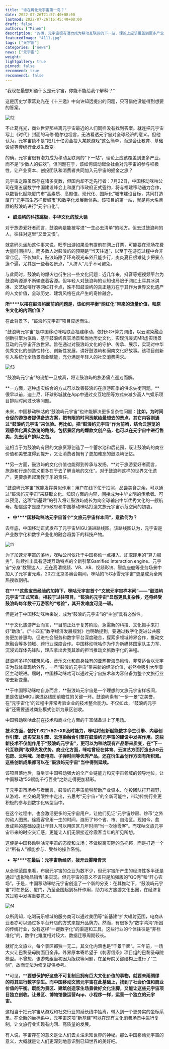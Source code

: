 ```yaml
---
title: "谁在孵化元宇宙第一岛？"
date: 2022-07-26T21:57:40+08:00
lastmod: 2022-07-26T16:45:40+08:00
draft: false
authors: ["MineW"]
description: "的确，元宇宙很有潜力成为移动互联网的下一站，理论上应该覆盖到更多产业，而不是少数人的狂欢。但问题在于，该如何调动起全社会对元宇宙的参与积极性，让产业资本、创投团队和消费者共同加入元宇宙的掘金之旅？"
featuredImage: "4111.jpg"
tags: ["元宇宙"]
categories: ["news"]
news: ["元宇宙"]
weight: 
lightgallery: true
pinned: false
recommend: true
recommend1: false
---
```




“我现在最想知道什么是元宇宙，你能不能给我个解释？”



这是历史学家葛兆光在《十三邀》中向许知远提出的问题，只可惜他没能得到想要的答案。



![f2](f2.png)



不止葛兆光，商业世界那些离元宇宙最近的人们同样没有找到答案。就连把元宇宙写上《时代》封面的马修·鲍尔也坦言，无法看透元宇宙对全球经济的意义。但他认为，元宇宙绝不是“把几十亿资金投入某款游戏”这么简单，而是会让教育、基础设施等传统行业发生改变。



的确，元宇宙很有潜力成为移动互联网的“下一站”，理论上应该覆盖到更多产业，而不是“少数人的狂欢”。但问题在于，该如何调动起全社会对元宇宙的参与积极性，让产业资本、创投团队和消费者共同加入元宇宙的掘金之旅？



元宇宙之路虽然存在诸多变数，但国内却不乏先行者：7月22日，中国移动咪咕公司在第五届数字中国建设峰会上和厦门市政府正式签约，将与福建移动通力合作，以数智化赋能厦门市“高素质、高颜值、现代化、国际化”城市建设目标，共同打造厦门“元宇宙生态样板城市”和数字化发展新体系。该项目的第一站，就是将大名鼎鼎的鼓浪屿进行“元宇宙化”。





- **鼓浪屿的科技跳板，中华文化的放大镜**



对于旅游爱好者而言，鼓浪屿是能被写进“一生必去清单”的地方。但去过鼓浪屿的人，往往对这里“又爱又恨”。



就拿码头坐船这件事来说，旺季出游如果没有提前在网上订票，可能要在现场花费大量时间排队。而多数人对鼓浪屿的预期是“当天往返”，以至于在游览过程中会非常仓促。不仅如此，鼓浪屿除了环岛观光车外只能步行，炎炎夏日很难徒步把景点逛个遍。尤其是一些著名景点，“人挤人”几乎不可避免。



与此同时，鼓浪屿的爆火也衍生出一些文化问题：近几年来，抖音等短视频平台为鼓浪屿源源不断输送着客源。但年轻人对鼓浪屿的认知也局限于网红土耳其冰淇淋、文艺咖啡厅等网红打卡点，殊不知鼓浪屿的真正魅力在于其作为世界文化遗产的人文价值，全球历史、建筑风格在此产生的奇妙融合。



**所****以摆在鼓浪屿面前的问题是，该如何平衡“网红化”带来的流量价值，和原生文化的内涵价值？**



在此背景下，“鼓浪屿元宇宙”项目应运而生。



“鼓浪屿元宇宙”是中国移动咪咕联合福建移动，依托5G+算力网络，以云渲染融合创新引擎为驱动，基于鼓浪屿真实场景和当地历史文化，实现沉浸式MR虚实场景互动的元宇宙开放世界。旨在通过对鼓浪屿文化的守护、传承、展示，实现对中华优秀文化的创造性转化、创新性发展，讲好鼓浪屿和闽南文化好故事。该项目创新引入系统化全场景商业赋能，充分满足年轻人的社交消费需求。



![f3](f3.jpg)



“鼓浪屿元宇宙”的设想一旦成真，将让鼓浪屿的旅游痛点迎刃而解。



**一方面，这种虚实结合的方式可以改善鼓浪屿在旅游旺季的供求失衡问题。**很早以前，迪士尼、环球影城就在App中通过交互地图等方式来减少高人气娱乐项目排队时间过长等问题。



未来，中国移动咪咕的“鼓浪屿元宇宙”也许能解决更多复杂性问题：**比如，为时间仓促的游览者提供备选方案，把有限的时间贡献给最想去的景点，其它内容则通过“鼓浪屿元宇宙”来体验。再比如，把“鼓浪屿元宇宙”作为前哨，结合云游览的观感优化真实游览的路线。包括景区内的爆款文创产品，也可以在元宇宙中进行售卖，免去用户排队之苦。**



这相当于为鼓浪屿有限的文旅资源创造了一个蓄水池和后花园，既让鼓浪屿的商业价值和美誉度得到提升，又让消费者拥有了更加难忘的鼓浪屿记忆。



**另一方面，鼓浪屿的文化价值也能得到传承与发扬。**对于旅游爱好者而言，旅游和行走的意义更多在于去了解当地的文化”。对于鼓浪屿这样的世界文化遗产，更要承担起寓教于乐的责任。



“鼓浪屿元宇宙”就能发挥类似作用：用户在线下忙于拍照、品尝美食之余，可以通过“鼓浪屿元宇宙”来获取文化、知识方面的内容，间接成为中华文明的传承者。可以预见，这项“新基建”的引入将让鼓浪屿成长为向全球输出中华优秀文化的一艘航母。相信这才是厦门市政府和中国移动咪咕打造文旅元宇宙示范空间的初衷。





- **中****国移动咪咕元宇宙首个“文旅元宇宙样本间”，意欲何为？**



去年底，中国移动正式发布了元宇宙MIGU演进路线图。该路线图认为，元宇宙是产业数字化和数字产业化的融合趋势下的科技产物。



![f1](f1.jpg)



为了加速元宇宙的落地，咪咕公司依托于中国移动一点接入、即取即用的“算力服务”，陆续推出具有游戏互动特点的全新引擎Gamified interaction engine、元宇宙“分身”数智达人，还在高清视频、VR、AR、视频彩铃、智能座舱等业务场景中加入了元宇宙元素。2022北京冬奥会期间，咪咕的“5G冰雪元宇宙”更是成为全网热搜收割机。



**在****这些宝贵经验的加持下，咪咕元宇宙首个“文旅元宇宙样本间”——“鼓浪屿元宇宙”正式官宣。相较于过往项目，“鼓浪屿元宇宙”显然更具复杂性，还将经受鼓浪屿每年数千万游客的“考验”，其开发难度可见一斑。**



但是对于中国移动咪咕来说，成为“鼓浪屿元宇宙”的“主创”具有必然性。



**于文化旅游产业而言，**目前正处于复苏阶段，急需新的科技、文化抓手来打好“助攻”。《“十四五”数字经济发展规划》也明确提到，要通过数字化促进公共服务更加普惠均，促进社会服务和数字平台深度融合，探索多领域跨界合作，推动文旅融合等多领域、跨行业深度合作。中国移动咪咕作为作为新媒体国家队主力军、沉浸式媒体先锋队，理应拿出舍我其谁的担当推动文旅数字化的进程。



鼓浪屿多样的建筑风格、音乐文化和自身独有的亚热带海岛风情，非常适合以元宇宙为载体呈现给外界。一旦“鼓浪屿元宇宙”带来新的经济价值，必然会吸引大型景区主动跟进。届时，中国移动咪咕可以通过元宇宙技术和内容储备为整个文旅行业带去新变量。



**于中国移动咪咕自身而言，**鼓浪屿元宇宙是一个理想的文旅元宇宙样板间，更是佐证MIGU演进路线图前瞻性的关键一环。鼓浪屿素有“一步一景”之美誉，在“元宇宙化”的过程中非常考验企业的技术整合能力。不仅如此，“鼓浪屿元宇宙”还需要通过商业模式创新为景区创收。



中国移动咪咕此前在技术和商业化方面的丰富储备派上了用场。



**技术方面，依托T.621+5G+XR及时能力，咪咕将创新赋能数字孪生引擎、内容创作引擎、虚实交互引擎、云渲染融合引擎在鼓浪屿元宇宙的建设中发挥作用。这些新技术不仅能作用于“鼓浪屿元宇宙”，更可以为咪咕现有产品带来质变，在“下一代互联网”取得先发优势。商业化方面，咪咕曾经在体育、云演艺方面打造出5G云包房、云呐喊、场景电商、子弹时间等优秀产品，还在衍生品创作方面有所积累。这些创新成果都可以在“鼓浪屿元宇宙”当中得到延续。**



该项目落地后，将坐实中国移动强大的全产业链能力和元宇宙领域的领导地位，让中国移动“5G赋能千行百业”之路走得更加精彩。



于元宇宙市场参与者而言，鼓浪屿元宇宙能够帮助产业资本、创投团队打开视野，从游戏、社交的局限性中走出，去思考“元宇宙+”的全新可能性，带动传统行业更积极的参与到数字化转型当中。



在这个过程中，也会激活更多的元宇宙用户，让他们见证“元宇宙炒房、炒币”之外的动人图景。徐霞客曾用一生的时间，游历了16个省、市、自治区。现如今，愈发成熟的基础设施让年轻人可以用区区几年时间“当一次徐霞客”。而咪咕文旅元宇宙带来的时空交汇感，更能让人们无限接近徐霞客当年的所见所想。



这便是中国移动咪咕元宇宙的态度和立场：不做脱离实际的乌托邦，而是打造一个让“所有人”都能参与、受益的操作系统。

 



- **写****在最后：元宇宙新经济，拨开云雾睹青天**



从全球范围来看，布局元宇宙的企业为数不少，但元宇宙所产生的经济性多半还是通过“虚拟物品销售”来实现。但元宇宙的意义不该只是加强版的“QQ秀”和“开心农场”。于是，中国移动咪咕元宇宙创造了一个新的分支：在其推动下，“鼓浪屿元宇宙”将在景区、厦门，乃至全国起到标杆作用，助力地方旅游文化出圈，在经济复苏过程中发挥重要意义。



![f4](f4.jpg)



众所周知，吃喝玩乐领域的服务商可以通过美团等“新基建”扩大辐射范围，电商从业者亦可以通过多平台开店的方式来提升品牌力。然而，有很多为“数字鸿沟”所困的传统行业，没有这样“一键数字化”的渠道和工具。这些行业的个体往往是“非标准化”的，数字化难度相对较大、数据迁移周期较长。



就好比文旅业，每个景区都独一无二，其文化内涵也是“千景千面”。三年前，一场大火让巴黎圣母院面目全非。外界原本寄希望于《刺客信条》项目组的巴黎圣母院模型。不曾想，该游戏组当初因为版权等问题，在圣母院关键结构上进行了“二创”，故而无法为修复提供参考。



**可见，****要想保护好这些不可复制且拥有巨大文化价值的事物，就要未雨绸缪的将其进行数字孪生。而中国移动文旅元宇宙在此基础上，找到了社会价值和商业价值的平衡。既能为景区、建筑创造孪生场景做好文化注脚，又能让这些元宇宙项目独立创收。让景区、博物馆像运营App、小程序一样，运营一个独立的元宇宙。**



这相当于把元宇宙从游戏和社交行业的延长线中抽离，带入到一个更务实的坐标系里。在全新的坐标系中，元宇宙这项“新基建”可以在现有文化消费场景中进行复制，让文旅行业实现有内涵、高质量的发展。



有人说，宇宙存在的意义是让人们去关注未知世界的神秘。那么中国移动元宇宙的意义，大概就是让人们更深刻地意识到已知世界的美好吧。